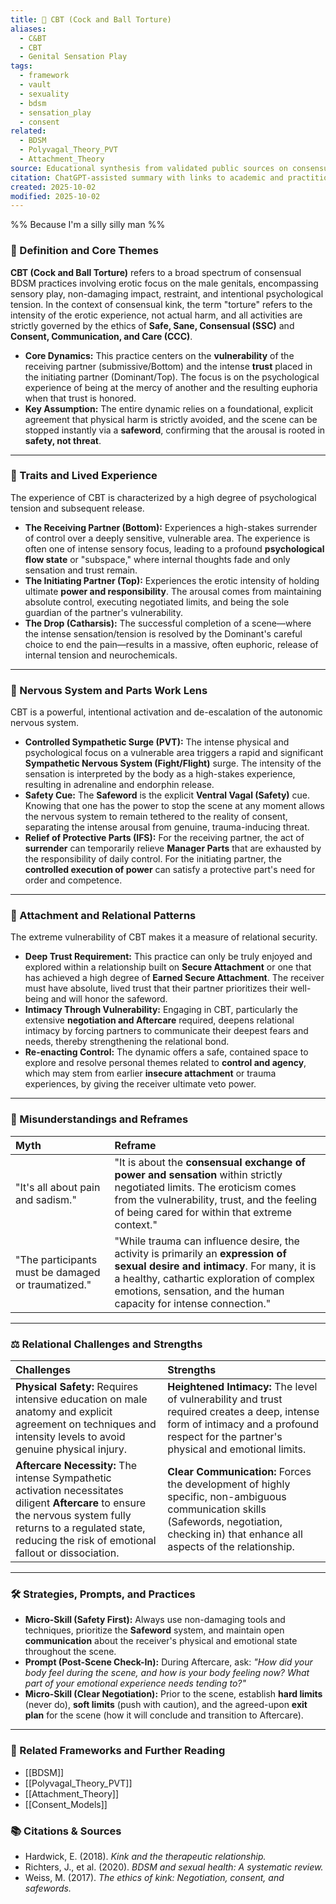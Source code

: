 ```yaml
---
title: 🔗 CBT (Cock and Ball Torture)
aliases:
  - C&BT
  - CBT
  - Genital Sensation Play
tags:
  - framework
  - vault
  - sexuality
  - bdsm
  - sensation_play
  - consent
related:
  - BDSM
  - Polyvagal_Theory_PVT
  - Attachment_Theory
source: Educational synthesis from validated public sources on consensual kink
citation: ChatGPT-assisted summary with links to academic and practitioner materials
created: 2025-10-02
modified: 2025-10-02
---
```


<!-- @format -->

%% Because I'm a silly silly man %%

### 🧩 Definition and Core Themes

**CBT (Cock and Ball Torture)** refers to a broad spectrum of consensual BDSM practices involving erotic focus on the male genitals, encompassing sensory play, non-damaging impact, restraint, and intentional psychological tension. In the context of consensual kink, the term "torture" refers to the intensity of the erotic experience, not actual harm, and all activities are strictly governed by the ethics of **Safe, Sane, Consensual (SSC)** and **Consent, Communication, and Care (CCC)**.

- **Core Dynamics:** This practice centers on the **vulnerability** of the receiving partner (submissive/Bottom) and the intense **trust** placed in the initiating partner (Dominant/Top). The focus is on the psychological experience of being at the mercy of another and the resulting euphoria when that trust is honored.
- **Key Assumption:** The entire dynamic relies on a foundational, explicit agreement that physical harm is strictly avoided, and the scene can be stopped instantly via a **safeword**, confirming that the arousal is rooted in **safety, not threat**.

---

### 🌿 Traits and Lived Experience

The experience of CBT is characterized by a high degree of psychological tension and subsequent release.

- **The Receiving Partner (Bottom):** Experiences a high-stakes surrender of control over a deeply sensitive, vulnerable area. The experience is often one of intense sensory focus, leading to a profound **psychological flow state** or "subspace," where internal thoughts fade and only sensation and trust remain.
- **The Initiating Partner (Top):** Experiences the erotic intensity of holding ultimate **power and responsibility**. The arousal comes from maintaining absolute control, executing negotiated limits, and being the sole guardian of the partner's vulnerability.
- **The Drop (Catharsis):** The successful completion of a scene—where the intense sensation/tension is resolved by the Dominant's careful choice to end the pain—results in a massive, often euphoric, release of internal tension and neurochemicals.

---

### 🧠 Nervous System and Parts Work Lens

CBT is a powerful, intentional activation and de-escalation of the autonomic nervous system.

- **Controlled Sympathetic Surge (PVT):** The intense physical and psychological focus on a vulnerable area triggers a rapid and significant **Sympathetic Nervous System (Fight/Flight)** surge. The intensity of the sensation is interpreted by the body as a high-stakes experience, resulting in adrenaline and endorphin release.
- **Safety Cue:** The **Safeword** is the explicit **Ventral Vagal (Safety)** cue. Knowing that one has the power to stop the scene at any moment allows the nervous system to remain tethered to the reality of consent, separating the intense arousal from genuine, trauma-inducing threat.
- **Relief of Protective Parts (IFS):** For the receiving partner, the act of **surrender** can temporarily relieve **Manager Parts** that are exhausted by the responsibility of daily control. For the initiating partner, the **controlled execution of power** can satisfy a protective part's need for order and competence.

---

### 💞 Attachment and Relational Patterns

The extreme vulnerability of CBT makes it a measure of relational security.

- **Deep Trust Requirement:** This practice can only be truly enjoyed and explored within a relationship built on **Secure Attachment** or one that has achieved a high degree of **Earned Secure Attachment**. The receiver must have absolute, lived trust that their partner prioritizes their well-being and will honor the safeword.
- **Intimacy Through Vulnerability:** Engaging in CBT, particularly the extensive **negotiation and Aftercare** required, deepens relational intimacy by forcing partners to communicate their deepest fears and needs, thereby strengthening the relational bond.
- **Re-enacting Control:** The dynamic offers a safe, contained space to explore and resolve personal themes related to **control and agency**, which may stem from earlier **insecure attachment** or trauma experiences, by giving the receiver ultimate veto power.

---

### 🔄 Misunderstandings and Reframes

| Myth                                               | Reframe                                                                                                                                                                                                                                         |
| :------------------------------------------------- | :---------------------------------------------------------------------------------------------------------------------------------------------------------------------------------------------------------------------------------------------- |
| "It's all about pain and sadism."                  | "It is about the **consensual exchange of power and sensation** within strictly negotiated limits. The eroticism comes from the vulnerability, trust, and the feeling of being cared for within that extreme context."                          |
| "The participants must be damaged or traumatized." | "While trauma can influence desire, the activity is primarily an **expression of sexual desire and intimacy**. For many, it is a healthy, cathartic exploration of complex emotions, sensation, and the human capacity for intense connection." |

---

### ⚖️ Relational Challenges and Strengths

| Challenges                                                                                                                                                                                                               | Strengths                                                                                                                                                                                  |
| :----------------------------------------------------------------------------------------------------------------------------------------------------------------------------------------------------------------------- | :----------------------------------------------------------------------------------------------------------------------------------------------------------------------------------------- |
| **Physical Safety:** Requires intensive education on male anatomy and explicit agreement on techniques and intensity levels to avoid genuine physical injury.                                                            | **Heightened Intimacy:** The level of vulnerability and trust required creates a deep, intense form of intimacy and a profound respect for the partner's physical and emotional limits.    |
| **Aftercare Necessity:** The intense Sympathetic activation necessitates diligent **Aftercare** to ensure the nervous system fully returns to a regulated state, reducing the risk of emotional fallout or dissociation. | **Clear Communication:** Forces the development of highly specific, non-ambiguous communication skills (Safewords, negotiation, checking in) that enhance all aspects of the relationship. |

---

### 🛠️ Strategies, Prompts, and Practices

- **Micro-Skill (Safety First):** Always use non-damaging tools and techniques, prioritize the **Safeword** system, and maintain open **communication** about the receiver's physical and emotional state throughout the scene.
- **Prompt (Post-Scene Check-In):** During Aftercare, ask: _"How did your body feel during the scene, and how is your body feeling now? What part of your emotional experience needs tending to?"_
- **Micro-Skill (Clear Negotiation):** Prior to the scene, establish **hard limits** (never do), **soft limits** (push with caution), and the agreed-upon **exit plan** for the scene (how it will conclude and transition to Aftercare).

---

### 🔗 Related Frameworks and Further Reading

- [[BDSM]]
- [[Polyvagal_Theory_PVT]]
- [[Attachment_Theory]]
- [[Consent_Models]]

### 📚 Citations & Sources

- Hardwick, E. (2018). _Kink and the therapeutic relationship._
- Richters, J., et al. (2020). _BDSM and sexual health: A systematic review._
- Weiss, M. (2017). _The ethics of kink: Negotiation, consent, and safewords._
